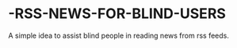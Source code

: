 -RSS-NEWS-FOR-BLIND-USERS
=========================

A simple idea to assist blind people in reading news from rss feeds. 


